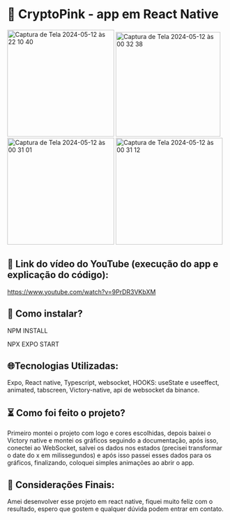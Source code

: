 
# 📲 CryptoPink - app em React Native 

<img width="245" alt="Captura de Tela 2024-05-12 às 22 10 40" src="https://github.com/annebcandrade/cryptopink-app-reactnative/assets/96836999/7b7687ad-42e2-424f-9971-1f37d55da92b">
<img width="240" alt="Captura de Tela 2024-05-12 às 00 32 38" src="https://github.com/annebcandrade/cryptopink-app-reactnative/assets/96836999/41661201-cdef-495e-8368-b0ed0afe30f3">
<img width="245" alt="Captura de Tela 2024-05-12 às 00 31 01" src="https://github.com/annebcandrade/cryptopink-app-reactnative/assets/96836999/2a4b0927-5a2f-42f3-b5d5-84239892725f">
<img width="245" alt="Captura de Tela 2024-05-12 às 00 31 12" src="https://github.com/annebcandrade/cryptopink-app-reactnative/assets/96836999/a7b2ae65-615c-4901-acff-3abfd93bdf14">





## 🎦 Link do vídeo do YouTube (execução do app e explicação do código): 

https://www.youtube.com/watch?v=9PrDR3VKbXM



## 📄 Como instalar?



NPM INSTALL 



NPX EXPO START 



## 🌐Tecnologias Utilizadas: 



Expo, React native, Typescript, websocket, HOOKS: useState e useeffect, animated, tabscreen, Victory-native, api de websocket da binance. 


## ⏳ Como foi feito o projeto? 



Primeiro montei o projeto com logo e cores escolhidas, depois baixei o Victory native e montei os gráficos seguindo a documentação, após isso, conectei ao WebSocket, salvei os dados nos estados (precisei transformar o date do x em milissegundos) e após isso passei esses dados para os gráficos, finalizando, coloquei simples animações ao abrir o app. 



## 📌 Considerações Finais: 



Amei desenvolver esse projeto em react native, fiquei muito feliz com o resultado, espero que gostem e qualquer dúvida podem entrar em contato. 


